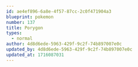 ```yaml
---
id: ae4ef896-6a8e-4f57-87cc-2c0f471904a3
blueprint: pokemon
number: 137
title: Porygon
types:
  - normal
author: 4d8d6ede-5963-429f-9c2f-74b897007e0c
updated_by: 4d8d6ede-5963-429f-9c2f-74b897007e0c
updated_at: 1716087031
---
```

